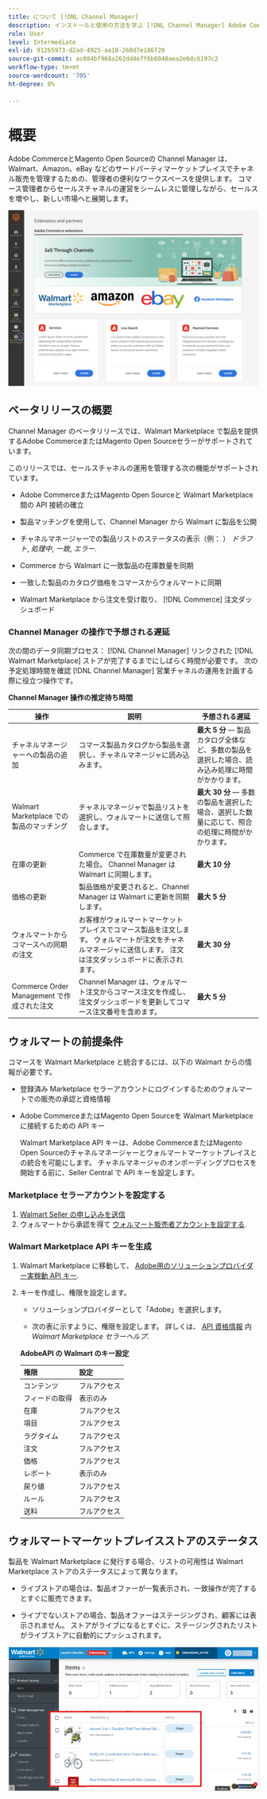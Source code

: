 ```yaml
---
title: について [!DNL Channel Manager]
description: インストールと使用の方法を学ぶ [!DNL Channel Manager] Adobe CommerceとMagento Open Sourceストアをサードパーティのマーケットプレイスと統合し、販売チャネルを作成して、コマース管理者からシームレスにマーケットプレイスリスト、価格、在庫、販売を管理します。
role: User
level: Intermediate
exl-id: 91265973-d2ad-4925-aa10-260d7e186f20
source-git-commit: ac084bf968a262dd4e7f6b6040aea2e6dc6197c2
workflow-type: tm+mt
source-wordcount: '705'
ht-degree: 0%

---
```


# 概要

Adobe CommerceとMagento Open Sourceの Channel Manager は、Walmart、Amazon、eBay などのサードパーティマーケットプレイスでチャネル販売を管理するための、管理者の便利なワークスペースを提供します。 コマース管理者からセールスチャネルの運営をシームレスに管理しながら、セールスを増やし、新しい市場へと展開します。

![[!DNL Channel Manager] 拡張機能の管理ビュー](assets/channel-manager-admin-entry-page.png)

## ベータリリースの概要

Channel Manager のベータリリースでは、Walmart Marketplace で製品を提供するAdobe CommerceまたはMagento Open Sourceセラーがサポートされています。

このリリースでは、セールスチャネルの運用を管理する次の機能がサポートされています。

* Adobe CommerceまたはMagento Open Sourceと Walmart Marketplace 間の API 接続の確立

* 製品マッチングを使用して、Channel Manager から Walmart に製品を公開

* チャネルマネージャーでの製品リストのステータスの表示（例： ） *ドラフト*, *処理中*, *一致*, *エラー*.

* Commerce から Walmart に一致製品の在庫数量を同期

* 一致した製品のカタログ価格をコマースからウォルマートに同期

* Walmart Marketplace から注文を受け取り、 [!DNL Commerce] 注文ダッシュボード

### Channel Manager の操作で予想される遅延

次の間のデータ同期プロセス： [!DNL Channel Manager] リンクされた [!DNL Walmart Marketplace] ストアが完了するまでにしばらく時間が必要です。 次の予定処理時間を確認 [!DNL Channel Manager] 営業チャネルの運用を計画する際に役立つ操作です。

**Channel Manager 操作の推定待ち時間**

| **操作** | **説明** | **予想される遅延** |
|--------------------------------------------|-----------------------------------------------------------------------------------------------------------------------------------------------|---------------------------------------------------------------------------------------------------------------------------|
| チャネルマネージャーへの製品の追加 | コマース製品カタログから製品を選択し、チャネルマネージャに読み込みます。 | **最大 5 分** — 製品カタログ全体など、多数の製品を選択した場合、読み込み処理に時間がかかります。 |
| Walmart Marketplace での製品のマッチング | チャネルマネージャで製品リストを選択し、ウォルマートに送信して照合します。 | **最大 30 分** — 多数の製品を選択した場合、選択した数量に応じて、照合の処理に時間がかかります。 |
| 在庫の更新 | Commerce で在庫数量が変更された場合。 Channel Manager は Walmart に同期します。 | **最大 10 分** |
| 価格の更新 | 製品価格が変更されると、Channel Manager は Walmart に更新を同期します。 | **最大 5 分** |
| ウォルマートからコマースへの同期の注文 | お客様がウォルマートマーケットプレイスでコマース製品を注文します。 ウォルマートが注文をチャネルマネージャに送信します。 注文は注文ダッシュボードに表示されます。 | **最大 30 分** |
| Commerce Order Management で作成された注文 | Channel Manager は、ウォルマート注文からコマース注文を作成し、注文ダッシュボードを更新してコマース注文番号を含めます。 | **最大 5 分** |

## ウォルマートの前提条件

コマースを Walmart Marketplace と統合するには、以下の Walmart からの情報が必要です。

* 登録済み Marketplace セラーアカウントにログインするためのウォルマートでの販売の承認と資格情報

* Adobe CommerceまたはMagento Open Sourceを Walmart Marketplace に接続するための API キー

   Walmart Marketplace API キーは、Adobe CommerceまたはMagento Open Sourceのチャネルマネージャーとウォルマートマーケットプレイスとの統合を可能にします。 チャネルマネージャのオンボーディングプロセスを開始する前に、Seller Central で API キーを設定します。

### Marketplace セラーアカウントを設定する

1. [Walmart Seller の申し込みを送信](https://marketplace-apply.walmart.com/apply?id=0014M00001zivMpQAI)
2. ウォルマートから承認を得て [ウォルマート販売者アカウントを設定する](https://sellerhelp.walmart.com/seller/s/guide?article=000008219).

### Walmart Marketplace API キーを生成

1. Walmart Marketplace に移動して、 [Adobe用のソリューションプロバイダー実稼動 API キー](https://developer.walmart.com/#preloginModal?redirectUri=https%3A%2F%2Fdeveloper.walmart.com%2Faccount%2FgenerateKey).

1. キーを作成し、権限を設定します。

   * ソリューションプロバイダーとして「Adobe」を選択します。

   * 次の表に示すように、権限を設定します。 詳しくは、 [API 資格情報](https://sellerhelp.walmart.com/seller/s/guide?article=000006422) 内 *Walmart Marketplace セラーヘルプ*.

   **AdobeAPI の Walmart のキー設定**

   | **権限** | **設定** |
   |----------------|-------------|
   | コンテンツ | フルアクセス |
   | フィードの取得 | 表示のみ |
   | 在庫 | フルアクセス |
   | 項目 | フルアクセス |
   | ラグタイム | フルアクセス |
   | 注文 | フルアクセス |
   | 価格 | フルアクセス |
   | レポート | 表示のみ |
   | 戻り値 | フルアクセス |
   | ルール | フルアクセス |
   | 送料 | フルアクセス |

## ウォルマートマーケットプレイスストアのステータス

製品を Walmart Marketplace に発行する場合、リストの可用性は Walmart Marketplace ストアのステータスによって異なります。

* ライブストアの場合は、製品オファーが一覧表示され、一致操作が完了するとすぐに販売できます。

* ライブでないストアの場合、製品オファーはステージングされ、顧客には表示されません。 ストアがライブになるとすぐに、ステージングされたリストがライブストアに自動的にプッシュされます。


![[!DNL Walmart Seller Central] 段階別製品](assets/walmart-seller-central-staged.png)
